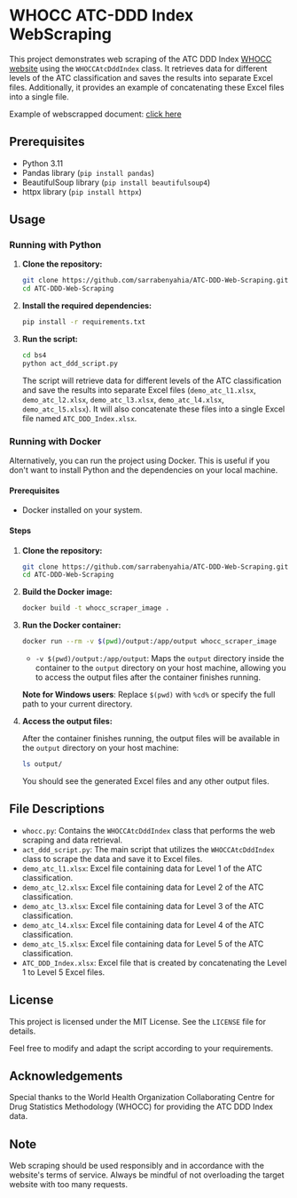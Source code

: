 # WHOCC ATC-DDD Index WebScraping

This project demonstrates web scraping of the ATC DDD Index [WHOCC website](https://www.whocc.no/atc_ddd_index/) using the `WHOCCAtcDddIndex` class. It retrieves data for different levels of the ATC classification and saves the results into separate Excel files. Additionally, it provides an example of concatenating these Excel files into a single file.

Example of webscrapped document: [click here](https://docs.google.com/spreadsheets/d/1RE7a83teynha3RfWXmQJroAWBkS9KM7B/edit?usp=sharing&ouid=104308617428381034686&rtpof=true&sd=true)

## Prerequisites

- Python 3.11
- Pandas library (`pip install pandas`)
- BeautifulSoup library (`pip install beautifulsoup4`)
- httpx library (`pip install httpx`)

## Usage

### Running with Python

1. **Clone the repository:**

   ```bash
   git clone https://github.com/sarrabenyahia/ATC-DDD-Web-Scraping.git
   cd ATC-DDD-Web-Scraping
   ```

2. **Install the required dependencies:**

   ```bash
   pip install -r requirements.txt
   ```

3. **Run the script:**

   ```bash
   cd bs4
   python act_ddd_script.py
   ```

   The script will retrieve data for different levels of the ATC classification and save the results into separate Excel files (`demo_atc_l1.xlsx`, `demo_atc_l2.xlsx`, `demo_atc_l3.xlsx`, `demo_atc_l4.xlsx`, `demo_atc_l5.xlsx`). It will also concatenate these files into a single Excel file named `ATC_DDD_Index.xlsx`.

### Running with Docker

Alternatively, you can run the project using Docker. This is useful if you don't want to install Python and the dependencies on your local machine.

#### Prerequisites

- Docker installed on your system.

#### Steps

1. **Clone the repository:**

   ```bash
   git clone https://github.com/sarrabenyahia/ATC-DDD-Web-Scraping.git
   cd ATC-DDD-Web-Scraping
   ```

2. **Build the Docker image:**

   ```bash
   docker build -t whocc_scraper_image .
   ```

3. **Run the Docker container:**

   ```bash
   docker run --rm -v $(pwd)/output:/app/output whocc_scraper_image
   ```

   - `-v $(pwd)/output:/app/output`: Maps the `output` directory inside the container to the `output` directory on your host machine, allowing you to access the output files after the container finishes running.

   **Note for Windows users**: Replace `$(pwd)` with `%cd%` or specify the full path to your current directory.

4. **Access the output files:**

   After the container finishes running, the output files will be available in the `output` directory on your host machine:

   ```bash
   ls output/
   ```

   You should see the generated Excel files and any other output files.

## File Descriptions

- `whocc.py`: Contains the `WHOCCAtcDddIndex` class that performs the web scraping and data retrieval.
- `act_ddd_script.py`: The main script that utilizes the `WHOCCAtcDddIndex` class to scrape the data and save it to Excel files.
- `demo_atc_l1.xlsx`: Excel file containing data for Level 1 of the ATC classification.
- `demo_atc_l2.xlsx`: Excel file containing data for Level 2 of the ATC classification.
- `demo_atc_l3.xlsx`: Excel file containing data for Level 3 of the ATC classification.
- `demo_atc_l4.xlsx`: Excel file containing data for Level 4 of the ATC classification.
- `demo_atc_l5.xlsx`: Excel file containing data for Level 5 of the ATC classification.
- `ATC_DDD_Index.xlsx`: Excel file that is created by concatenating the Level 1 to Level 5 Excel files.

## License

This project is licensed under the MIT License. See the `LICENSE` file for details.

Feel free to modify and adapt the script according to your requirements.

## Acknowledgements

Special thanks to the World Health Organization Collaborating Centre for Drug Statistics Methodology (WHOCC) for providing the ATC DDD Index data.

## Note

Web scraping should be used responsibly and in accordance with the website's terms of service. Always be mindful of not overloading the target website with too many requests.
